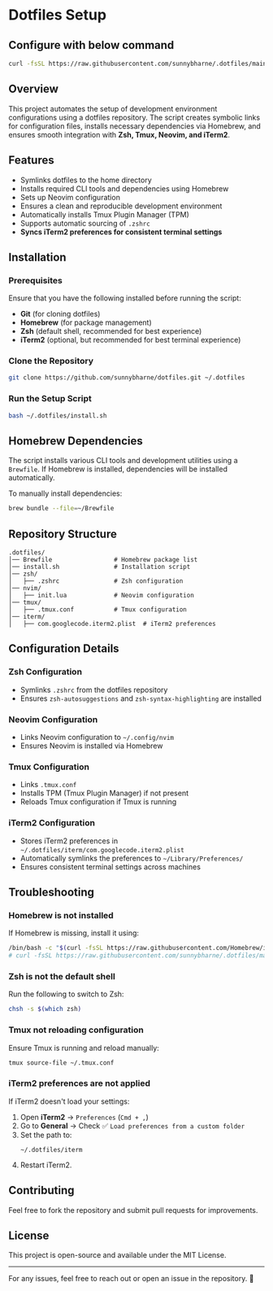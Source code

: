 # Dotfiles Setup

## Configure with below command 
```bash
curl -fsSL https://raw.githubusercontent.com/sunnybharne/.dotfiles/main/install.sh | bash
```

## Overview
This project automates the setup of development environment configurations using a dotfiles repository. The script creates symbolic links for configuration files, installs necessary dependencies via Homebrew, and ensures smooth integration with **Zsh, Tmux, Neovim, and iTerm2**.

## Features
- Symlinks dotfiles to the home directory
- Installs required CLI tools and dependencies using Homebrew
- Sets up Neovim configuration
- Ensures a clean and reproducible development environment
- Automatically installs Tmux Plugin Manager (TPM)
- Supports automatic sourcing of `.zshrc`
- **Syncs iTerm2 preferences for consistent terminal settings**

## Installation

### Prerequisites
Ensure that you have the following installed before running the script:
- **Git** (for cloning dotfiles)
- **Homebrew** (for package management)
- **Zsh** (default shell, recommended for best experience)
- **iTerm2** (optional, but recommended for best terminal experience)

### Clone the Repository
```sh
git clone https://github.com/sunnybharne/dotfiles.git ~/.dotfiles
```

### Run the Setup Script
```sh
bash ~/.dotfiles/install.sh
```

## Homebrew Dependencies
The script installs various CLI tools and development utilities using a `Brewfile`. If Homebrew is installed, dependencies will be installed automatically.

To manually install dependencies:
```sh
brew bundle --file=~/Brewfile
```

## Repository Structure
```
.dotfiles/
│── Brewfile                 # Homebrew package list
│── install.sh               # Installation script
│── zsh/
│   ├── .zshrc               # Zsh configuration
│── nvim/
│   ├── init.lua             # Neovim configuration
│── tmux/
│   ├── .tmux.conf           # Tmux configuration
│── iterm/
│   ├── com.googlecode.iterm2.plist  # iTerm2 preferences
```

## Configuration Details
### **Zsh Configuration**
- Symlinks `.zshrc` from the dotfiles repository
- Ensures `zsh-autosuggestions` and `zsh-syntax-highlighting` are installed

### **Neovim Configuration**
- Links Neovim configuration to `~/.config/nvim`
- Ensures Neovim is installed via Homebrew

### **Tmux Configuration**
- Links `.tmux.conf`
- Installs TPM (Tmux Plugin Manager) if not present
- Reloads Tmux configuration if Tmux is running

### **iTerm2 Configuration**
- Stores iTerm2 preferences in `~/.dotfiles/iterm/com.googlecode.iterm2.plist`
- Automatically symlinks the preferences to `~/Library/Preferences/`
- Ensures consistent terminal settings across machines

## Troubleshooting
### **Homebrew is not installed**
If Homebrew is missing, install it using:
```sh
/bin/bash -c "$(curl -fsSL https://raw.githubusercontent.com/Homebrew/install/HEAD/install.sh)"
# curl -fsSL https://raw.githubusercontent.com/sunnybharne/.dotfiles/main/install.sh | bash
```

### **Zsh is not the default shell**
Run the following to switch to Zsh:
```sh
chsh -s $(which zsh)
```

### **Tmux not reloading configuration**
Ensure Tmux is running and reload manually:
```sh
tmux source-file ~/.tmux.conf
```

### **iTerm2 preferences are not applied**
If iTerm2 doesn't load your settings:
1. Open **iTerm2** → `Preferences` (`Cmd + ,`)
2. Go to **General** → Check ✅ `Load preferences from a custom folder`
3. Set the path to:
   ```
   ~/.dotfiles/iterm
   ```
4. Restart iTerm2.

## Contributing
Feel free to fork the repository and submit pull requests for improvements.

## License
This project is open-source and available under the MIT License.

---
For any issues, feel free to reach out or open an issue in the repository. 🚀
